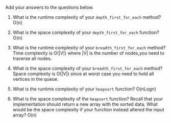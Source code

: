 Add your answers to the questions below.

1. What is the runtime complexity of your `depth_first_for_each` method?
    O(n)

2. What is the space complexity of your `depth_first_for_each` function?
    O(n)

3. What is the runtime complexity of your `breadth_first_for_each` method?
    Time complexity is O(|V|) where |V| is the number of nodes,you need to traverse all nodes. 


4. What is the space complexity of your `breadth_first_for_each` method?
    Space complexity is O(|V|) since at worst case you need to hold all vertices in the queue.

5. What is the runtime complexity of your `heapsort` function?
    O(nLogn)

6. What is the space complexity of the `heapsort` function? Recall that your implementation should return a new array with the sorted data. What would be the space complexity if your function instead altered the input array?
  O(n)